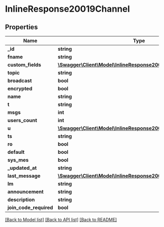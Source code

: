 # InlineResponse20019Channel

## Properties
Name | Type | Description | Notes
------------ | ------------- | ------------- | -------------
**_id** | **string** |  | [optional] 
**fname** | **string** |  | [optional] 
**custom_fields** | [**\Swagger\Client\Model\InlineResponse20019ChannelCustomFields**](InlineResponse20019ChannelCustomFields.md) |  | [optional] 
**topic** | **string** |  | [optional] 
**broadcast** | **bool** |  | [optional] 
**encrypted** | **bool** |  | [optional] 
**name** | **string** |  | [optional] 
**t** | **string** |  | [optional] 
**msgs** | **int** |  | [optional] 
**users_count** | **int** |  | [optional] 
**u** | [**\Swagger\Client\Model\InlineResponse20033U**](InlineResponse20033U.md) |  | [optional] 
**ts** | **string** |  | [optional] 
**ro** | **bool** |  | [optional] 
**default** | **bool** |  | [optional] 
**sys_mes** | **bool** |  | [optional] 
**_updated_at** | **string** |  | [optional] 
**last_message** | [**\Swagger\Client\Model\InlineResponse20028LastMessage**](InlineResponse20028LastMessage.md) |  | [optional] 
**lm** | **string** |  | [optional] 
**announcement** | **string** |  | [optional] 
**description** | **string** |  | [optional] 
**join_code_required** | **bool** |  | [optional] 

[[Back to Model list]](../../README.md#documentation-for-models) [[Back to API list]](../../README.md#documentation-for-api-endpoints) [[Back to README]](../../README.md)

